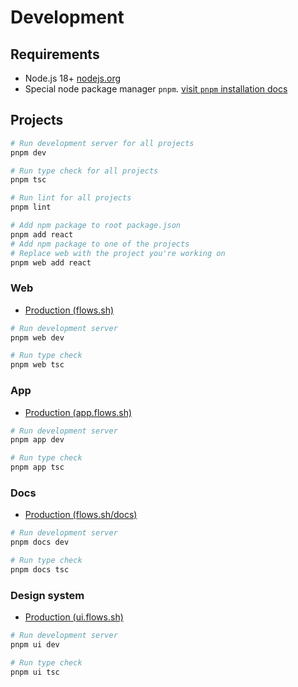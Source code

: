 # Development

## Requirements

- Node.js 18+ [nodejs.org](https://nodejs.org/)
- Special node package manager `pnpm`. [visit `pnpm` installation docs](https://pnpm.io/installation)

## Projects

```bash
# Run development server for all projects
pnpm dev

# Run type check for all projects
pnpm tsc

# Run lint for all projects
pnpm lint

# Add npm package to root package.json
pnpm add react
# Add npm package to one of the projects
# Replace web with the project you're working on
pnpm web add react
```

### Web

- [Production (flows.sh)](https://flows.sh)

```bash
# Run development server
pnpm web dev

# Run type check
pnpm web tsc
```

### App

- [Production (app.flows.sh)](https://app.flows.sh)

```bash
# Run development server
pnpm app dev

# Run type check
pnpm app tsc
```

### Docs

- [Production (flows.sh/docs)](https://flows.sh/docs)

```bash
# Run development server
pnpm docs dev

# Run type check
pnpm docs tsc
```

### Design system

- [Production (ui.flows.sh)](https://ui.flows.sh)

```bash
# Run development server
pnpm ui dev

# Run type check
pnpm ui tsc
```
